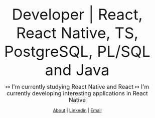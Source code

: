 <div class="markdown-body container-lg">
  <p dir="auto" align="center">
    <font size="+5">Developer | React, React Native, TS, PostgreSQL, PL/SQL and Java</font>
  </p>
  <p dir="auto" align="center">
    <font size="+1">  ↣ I'm currently studying React Native and React</font>
    <font size="+1">  ↣ I'm currently developing interesting applications in React Native</font>
  </p>
  <p dir="auto" align="center">
    <a href="https://devnicius.com.br/about" rel="nofollow" target=”_blank”>About</a> |
    <a href="https://www.linkedin.com/in/vin%C3%ADcius-silva-76b2991b4" rel="nofollow" target=”_blank”>Linkedin</a> |
    <a href="mailto:devnicius@protonmail.com" target=”_blank”>Email</a>
  </p>
</div>
